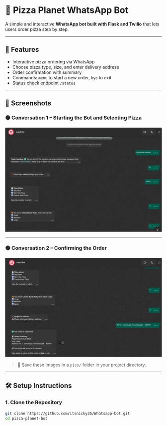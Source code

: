 # 🍕 Pizza Planet WhatsApp Bot

A simple and interactive **WhatsApp bot built with Flask and Twilio** that lets users order pizza step by step.

---

## 🚀 Features

- Interactive pizza ordering via WhatsApp
- Choose pizza type, size, and enter delivery address
- Order confirmation with summary
- Commands: `menu` to start a new order, `bye` to exit
- Status check endpoint `/status`

---

## 📸 Screenshots

### 🟢 Conversation 1 – Starting the Bot and Selecting Pizza

![Pizza Order Start](pics/pic1.png)

---

### 🟢 Conversation 2 – Confirming the Order

![Pizza Order Confirmation](pics/pic2.png)

> 📝 Save these images in a `pics/` folder in your project directory.

---

## 🛠️ Setup Instructions

### 1. Clone the Repository

```bash
git clone https://github.com/itsnicky35/Whatsapp-bot.git
cd pizza-planet-bot


